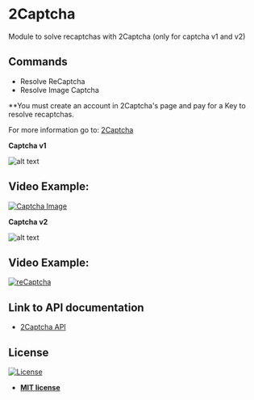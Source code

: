 # 2Captcha
Module to solve recaptchas with 2Captcha (only for captcha v1 and v2)

## Commands
<ul id="commands_readme">
    <li>Resolve ReCaptcha</li>
    <li>Resolve Image Captcha</li>
</ul>

**You must create an account in 2Captcha's page and pay for a Key to resolve recaptchas.

For more information go to: <a href="https://2captcha.com/">2Captcha</a>

<strong>Captcha v1</strong>

![alt text](https://raw.githubusercontent.com/rocketbot-cl/2Captcha/master/example/v1.png)

<h2>Video Example:</h2>

[![Captcha Image](https://img.youtube.com/vi/WTEvlQEaH5g/0.jpg)](https://www.youtube.com/watch?v=WTEvlQEaH5g "Captcha v1")

<strong>Captcha v2</strong>

![alt text](https://raw.githubusercontent.com/rocketbot-cl/2Captcha/master/example/v2.png)

<h2>Video Example:</h2>

[![reCaptcha](https://img.youtube.com/vi/BDDghM17ZCk/0.jpg)](https://www.youtube.com/watch?v=BDDghM17ZCk "Captcha v2")

<h2>Link to API documentation</h2>
<p>
  <ul>
    <li>
      <a href="https://2captcha.com/2captcha-api">
        2Captcha API
      </a>
    </li>
  </ul> 
</p>

<h2>License</h2>

<p><a href="http://badges.mit-license.org" rel="nofollow"><img src="https://camo.githubusercontent.com/107590fac8cbd65071396bb4d04040f76cde5bde/687474703a2f2f696d672e736869656c64732e696f2f3a6c6963656e73652d6d69742d626c75652e7376673f7374796c653d666c61742d737175617265" alt="License" data-canonical-src="http://img.shields.io/:license-mit-blue.svg?style=flat-square" style="max-width:100%;"></a></p>

<ul>
  <li><strong><a href="http://opensource.org/licenses/mit-license.php" rel="nofollow">MIT license</a></strong></li>
</ul>  
